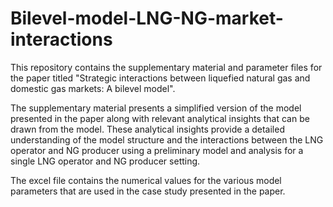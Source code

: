 # Bilevel-model-LNG-NG-market-interactions

This repository contains the supplementary material and parameter files for the paper titled "Strategic interactions between liquefied natural gas and domestic gas markets: A bilevel model".

The supplementary material presents a simplified version of the model presented in the paper along with relevant analytical insights that can be drawn from the model. These analytical insights provide a detailed understanding of the model structure and the interactions between the LNG operator and NG producer using a preliminary model and analysis for a single LNG operator and NG producer setting.

The excel file contains the numerical values for the various model parameters that are used in the case study presented in the paper.
